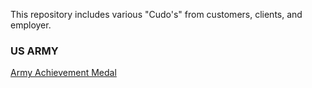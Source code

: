 This repository includes various "Cudo's" from customers, clients, and employer.

### US ARMY
[Army Achievement Medal](https://github.com/makalkas/Cudos/blob/main/ArmyAchievementMedal.pdf)
